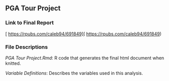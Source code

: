 ## PGA Tour Project

### Link to Final Report
[ https://rpubs.com/caleb94/691849]( https://rpubs.com/caleb94/691849)

### File Descriptions
*PGA Tour Project.Rmd*: R code that generates the final html document when knitted.

*Variable Definitions*: Describes the variables used in this analysis.
